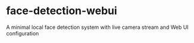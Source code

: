 # face-detection-webui
A minimal local face detection system with live camera stream and Web UI configuration

